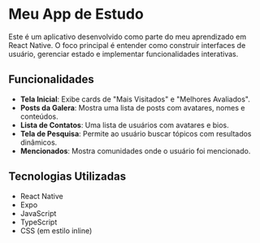 # Meu App de Estudo

Este é um aplicativo desenvolvido como parte do meu aprendizado em React Native. O foco principal é entender como construir interfaces de usuário, gerenciar estado e implementar funcionalidades interativas.

## Funcionalidades

- **Tela Inicial**: Exibe cards de "Mais Visitados" e "Melhores Avaliados".
- **Posts da Galera**: Mostra uma lista de posts com avatares, nomes e conteúdos.
- **Lista de Contatos**: Uma lista de usuários com avatares e bios.
- **Tela de Pesquisa**: Permite ao usuário buscar tópicos com resultados dinâmicos.
- **Mencionados**: Mostra comunidades onde o usuário foi mencionado.

## Tecnologias Utilizadas

- React Native
- Expo
- JavaScript
- TypeScript
- CSS (em estilo inline)
